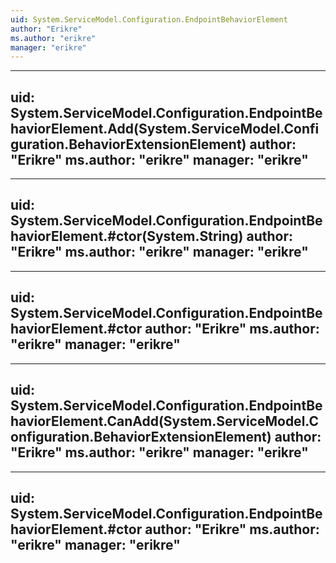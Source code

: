 ```yaml
---
uid: System.ServiceModel.Configuration.EndpointBehaviorElement
author: "Erikre"
ms.author: "erikre"
manager: "erikre"
---
```


---
uid: System.ServiceModel.Configuration.EndpointBehaviorElement.Add(System.ServiceModel.Configuration.BehaviorExtensionElement)
author: "Erikre"
ms.author: "erikre"
manager: "erikre"
---

---
uid: System.ServiceModel.Configuration.EndpointBehaviorElement.#ctor(System.String)
author: "Erikre"
ms.author: "erikre"
manager: "erikre"
---

---
uid: System.ServiceModel.Configuration.EndpointBehaviorElement.#ctor
author: "Erikre"
ms.author: "erikre"
manager: "erikre"
---

---
uid: System.ServiceModel.Configuration.EndpointBehaviorElement.CanAdd(System.ServiceModel.Configuration.BehaviorExtensionElement)
author: "Erikre"
ms.author: "erikre"
manager: "erikre"
---

---
uid: System.ServiceModel.Configuration.EndpointBehaviorElement.#ctor
author: "Erikre"
ms.author: "erikre"
manager: "erikre"
---

